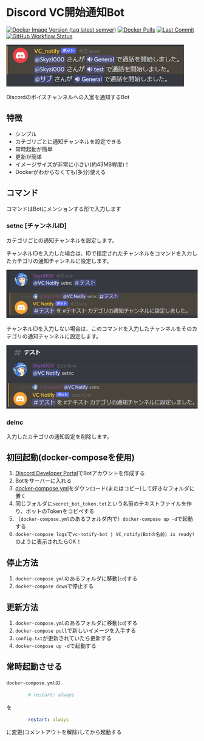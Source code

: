 # Discord VC開始通知Bot

[![Docker Image Version (tag latest semver)](https://img.shields.io/docker/v/skyzi000/discord-vc-notify-bot/latest)](https://hub.docker.com/r/skyzi000/discord-vc-notify-bot/tags)
[![Docker Pulls](https://img.shields.io/docker/pulls/skyzi000/discord-vc-notify-bot)](https://hub.docker.com/r/skyzi000/discord-vc-notify-bot)
[![Last Commit](https://img.shields.io/github/last-commit/Skyzi000/discord-vc-notify-bot)](https://github.com/Skyzi000/discord-vc-notify-bot/commits)
[![GitHub Workflow Status](https://img.shields.io/github/actions/workflow/status/Skyzi000/discord-vc-notify-bot/docker-publish.yml)](https://github.com/Skyzi000/discord-vc-notify-bot/actions/workflows/docker-publish.yml)

![example](https://raw.githubusercontent.com/Skyzi000/discord-vc-notify-bot/main/images/example.png)

Discordのボイスチャンネルへの入室を通知するBot

## 特徴

- シンプル
- カテゴリごとに通知チャンネルを設定できる
- 常時起動が簡単
- 更新が簡単
- イメージサイズが非常に小さい(約43MB程度)！
- Dockerがわからなくても(多分)使える

## コマンド

コマンドはBotにメンションする形で入力します

### setnc [チャンネルID]

カテゴリごとの通知チャンネルを設定します。

チャンネルIDを入力した場合は、IDで指定されたチャンネルをコマンドを入力したカテゴリの通知チャンネルに設定します。

![setnc-with-id](https://raw.githubusercontent.com/Skyzi000/discord-vc-notify-bot/main/images/setnc_with_id.png)

チャンネルIDを入力しない場合は、このコマンドを入力したチャンネルをそのカテゴリの通知チャンネルに設定します。

![setnc-without-id](https://raw.githubusercontent.com/Skyzi000/discord-vc-notify-bot/main/images/setnc_without_id.png)

### delnc

入力したカテゴリの通知設定を削除します。

## 初回起動(docker-composeを使用)

1. [Discord Developer Portal](https://discord.com/developers/applications)でBotアカウントを作成する
2. Botをサーバーに入れる
3. [docker-compose.yml](docker-compose.yml)をダウンロード(またはコピー)して好きなフォルダに置く
4. 同じフォルダに`secret_bot_token.txt`という名前のテキストファイルを作り、ボットのTokenをコピペする
5. （`docker-compose.yml`のあるフォルダ内で）`docker-compose up -d`で起動する
6. `docker-compose logs`で`vc-notify-bot | VC_notify(Botの名前) is ready!`のように表示されたらOK！

## 停止方法

1. `docker-compose.yml`のあるフォルダに移動(`cd`)する
2. `docker-compose down`で停止する

## 更新方法

1. `docker-compose.yml`のあるフォルダに移動(`cd`)する
2. `docker-compose pull`で新しいイメージを入手する
3. `config.txt`が更新されていたら更新する
4. `docker-compose up -d`で起動する

## 常時起動させる

`docker-compose.yml`の

```yml
        # restart: always
```

を

```yml
        restart: always
```

に変更(コメントアウトを解除)してから起動する
